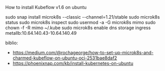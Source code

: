 How to install Kubeflow v1.6 on ubuntu


sudo snap install microk8s --classic --channel=1.21/stable
sudo microk8s status
sudo microk8s inspect
sudo usermod -a -G microk8s mimo
sudo chown -f -R mimo ~/.kube
sudo microk8s enable dns storage ingress metallb:10.64.140.43-10.64.140.49








biblio:
- https://medium.com/@rochageorge/how-to-set-up-microk8s-and-charmed-kubeflow-on-ubuntu-oci-2531bae8daf2
- https://phoenixnap.com/kb/install-kubernetes-on-ubuntu




